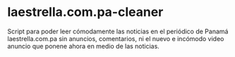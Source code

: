 laestrella.com.pa-cleaner
=========================

Script para poder leer cómodamente las noticias en el periódico de Panamá laestrella.com.pa sin anuncios, comentarios, ni el nuevo e incómodo video anuncio que ponene ahora en medio de las noticias.
